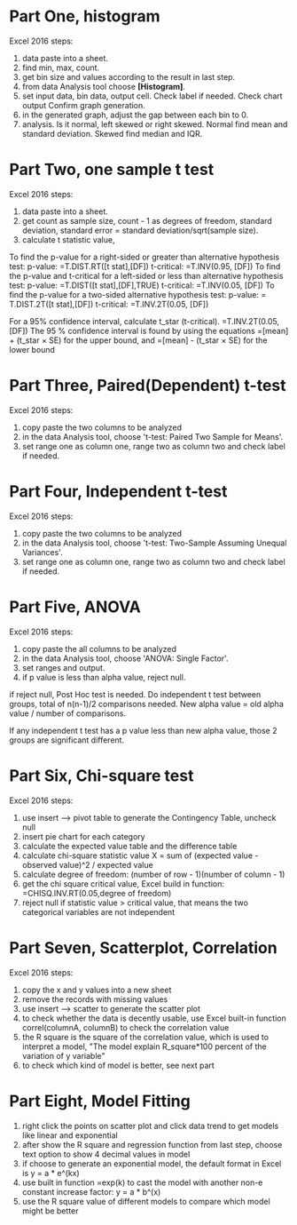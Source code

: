 # Part One, histogram

Excel 2016 steps:
1. data paste into a sheet. 
2. find min, max, count.
3. get bin size and values according to the result in last step. 
4. from data Analysis tool choose **[Histogram]**.
5. set input data, bin data, output cell. Check label if needed. Check chart output Confirm graph generation. 
6. in the generated graph, adjust the gap between each bin to 0. 
7. analysis. Is it normal, left skewed or right skewed. Normal find mean and standard deviation. Skewed find median and IQR. 


# Part Two, one sample t test

Excel 2016 steps:
1. data paste into a sheet.
2. get count as sample size, count - 1 as degrees of freedom, standard deviation, standard error = standard deviation/sqrt(sample size).
3. calculate t statistic value, 

To find the p-value for a right-sided or greater than alternative hypothesis test:
	p-value: =T.DIST.RT([t stat],[DF])
	t-critical: =T.INV(0.95, [DF])
To find the p-value and t-critical for a left-sided or less than alternative hypothesis test:
	p-value: =T.DIST([t stat],[DF],TRUE)
	t-critical: =T.INV(0.05, [DF])
To find the p-value for a two-sided alternative hypothesis test:
	p-value: = T.DIST.2T([t stat],[DF])
	t-critical: =T.INV.2T(0.05, [DF])

For a 95% confidence interval, calculate t_star (t-critical). =T.INV.2T(0.05,[DF])
The 95 % confidence interval is found by using the equations =[mean] + (t_star × SE) for the
upper bound, and =[mean] - (t_star × SE) for the lower bound


# Part Three, Paired(Dependent) t-test

Excel 2016 steps:
1. copy paste the two columns to be analyzed
2. in the data Analysis tool, choose 't-test: Paired Two Sample for Means'. 
3. set range one as column one, range two as column two and check label if needed. 



# Part Four, Independent t-test

Excel 2016 steps:
1. copy paste the two columns to be analyzed
2. in the data Analysis tool, choose 't-test: Two-Sample Assuming Unequal Variances'. 
3. set range one as column one, range two as column two and check label if needed.


# Part Five, ANOVA

Excel 2016 steps:
1. copy paste the all columns to be analyzed
2. in the data Analysis tool, choose 'ANOVA: Single Factor'. 
3. set ranges and output.
4. if p value is less than alpha value, reject null.
 
if reject null, Post Hoc test is needed.
Do independent t test between groups, total of n(n-1)/2 comparisons needed. 
New alpha value = old alpha value / number of comparisons. 

If any independent t test has a p value less than new alpha value, those 2 groups are significant different. 


# Part Six, Chi-square test

Excel 2016 steps:
1. use insert --> pivot table to generate the Contingency Table, uncheck null 
2. insert pie chart for each category
3. calculate the expected value table and the difference table
4. calculate chi-square statistic value X = sum of (expected value - observed value)^2 / expected value
5. calculate degree of freedom: (number of row - 1)(number of column - 1)
6. get the chi square critical value, Excel build in function: =CHISQ.INV.RT(0.05,degree of freedom)
7. reject null if statistic value > critical value, that means the two categorical variables are not independent

# Part Seven, Scatterplot, Correlation 
Excel 2016 steps:

1. copy the x and y values into a new sheet
2. remove the records with missing values
3. use insert --> scatter to generate the scatter plot
4. to check whether the data is decently usable, use Excel built-in function correl(columnA, columnB) to check the correlation value
5. the R square is the square of the correlation value, which is used to interpret a model, "The model explain R_square*100 percent of the variation of y variable"
6. to check which kind of model is better, see next part


# Part Eight, Model Fitting 
1. right click the points on scatter plot and click data trend to get models like linear and exponential 
2. after show the R square and regression function from last step, choose text option to show 4 decimal values in model
3. if choose to generate an exponential model, the default format in Excel is y = a * e^(kx)
4. use built in function =exp(k) to cast the model with another non-e constant increase factor: y = a * b^(x)
5. use the R square value of different models to compare which model might be better


